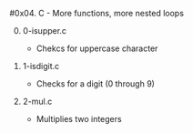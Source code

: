 #0x04. C - More functions, more nested loops

0. 0-isupper.c
	- Chekcs for uppercase character

1. 1-isdigit.c
	- Checks for a digit (0 through 9)

2. 2-mul.c
	- Multiplies two integers
